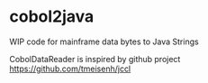 # cobol2java
WIP code for mainframe data bytes to Java Strings


CobolDataReader is inspired by github project https://github.com/tmeisenh/jccl
